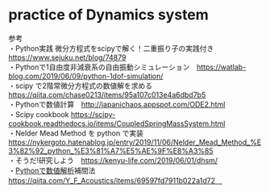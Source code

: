 # practice of Dynamics system 
参考<br>
・Python実践 微分方程式をscipyで解く！二重振り子の実践付き　https://www.sejuku.net/blog/74879 <br>
・Pythonで1自由度非減衰系の自由振動シミュレーション　https://watlab-blog.com/2019/06/09/python-1dof-simulation/ <br>
・scipy で2階常微分方程式の数値解を求める　https://qiita.com/chase0213/items/95a107c013e4a6dbd7b5 <br>
・Pythonで数値計算　http://japanichaos.appspot.com/ODE2.html <br>
・Scipy cookbook https://scipy-cookbook.readthedocs.io/items/CoupledSpringMassSystem.html<br>
・Nelder Mead Method を python で実装　https://nykergoto.hatenablog.jp/entry/2019/11/06/Nelder_Mead_Method_%E3%82%92_python_%E3%81%A7%E5%AE%9F%E8%A3%85<br>
・そうだ!研究しよう　https://kenyu-life.com/2019/06/01/dhsm/ <br>
・[Pythonで数値解析](第6回)補間法　https://qiita.com/Y_F_Acoustics/items/69597fd7911b022a1d72　<br>

